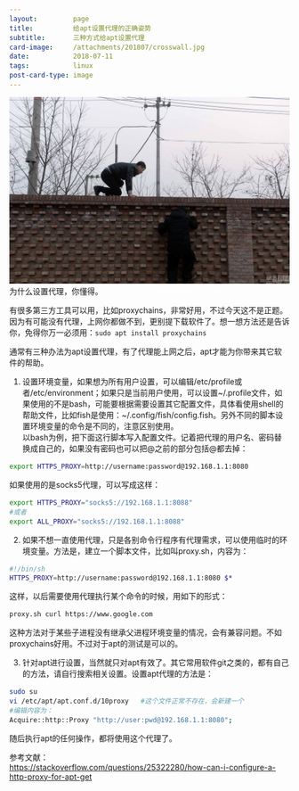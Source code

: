 ```yaml
---
layout:         page
title:          给apt设置代理的正确姿势
subtitle:      	三种方式给apt设置代理
card-image:		/attachments/201807/crosswall.jpg
date:           2018-07-11
tags:           linux
post-card-type: image
---
```

![](/attachments/201807/crosswall.jpg)
为什么设置代理，你懂得。  

有很多第三方工具可以用，比如proxychains，非常好用，不过今天这不是正题。因为有可能没有代理，上网你都做不到，更别提下载软件了。想一想方法还是告诉你，免得你万一必须用：`sudo apt install proxychains`  

通常有三种办法为apt设置代理，有了代理能上网之后，apt才能为你带来其它软件的帮助。
1. 设置环境变量，如果想为所有用户设置，可以编辑/etc/profile或者/etc/environment；如果只是当前用户使用，可以设置~/.profile文件，如果使用的不是bash，可能要根据需要设置其它配置文件，具体看使用shell的帮助文件，比如fish是使用：~/.config/fish/config.fish。另外不同的脚本设置环境变量的命令是不同的，注意区别使用。  
以bash为例，把下面这行脚本写入配置文件。记着把代理的用户名、密码替换成自己的，如果没有密码也可以把@之前的部分包括@都去掉：  
```bash
export HTTPS_PROXY=http://username:password@192.168.1.1:8080
```
如果使用的是socks5代理，可以写成这样：  
```bash
export HTTPS_PROXY="socks5://192.168.1.1:8088"
#或者
export ALL_PROXY="socks5://192.168.1.1:8088"
```

2. 如果不想一直使用代理，只是各别命令行程序有代理需求，可以使用临时的环境变量。方法是，建立一个脚本文件，比如叫proxy.sh，内容为：
```bash
#!/bin/sh
HTTPS_PROXY=http://username:password@192.168.1.1:8080 $*
```
这样，以后需要使用代理执行某个命令的时候，用如下的形式：  
```bash
proxy.sh curl https://www.google.com
```  
这种方法对于某些子进程没有继承父进程环境变量的情况，会有兼容问题。不如proxychains好用。不过对于apt的测试是可以的。

3. 针对apt进行设置，当然就只对apt有效了。其它常用软件git之类的，都有自己的方法，请自行搜索相关设置。设置apt代理的方法是：  
```bash
sudo su
vi /etc/apt/apt.conf.d/10proxy   #这个文件正常不存在，会新建一个
#编辑内容为：
Acquire::http::Proxy "http://user:pwd@192.168.1.1:8080";
```
随后执行apt的任何操作，都将使用这个代理了。

参考文献：  
<https://stackoverflow.com/questions/25322280/how-can-i-configure-a-http-proxy-for-apt-get>
